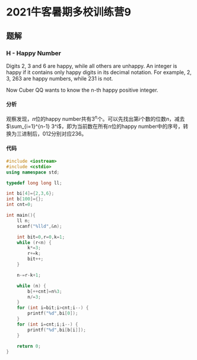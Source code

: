 # 2021牛客暑期多校训练营9

## 题解

### H - Happy Number

Digits 2, 3 and 6 are happy, while all others are unhappy. An integer is happy if it contains only happy digits in its decimal notation. For example, 2, 3, 263 are happy numbers, while 231 is not.

 Now Cuber QQ wants to know the n-th happy positive integer.

#### 分析

观察发现，$n$位的happy number共有$3^n$​个。可以先找出第$i$个数的位数$n$，减去$\sum_{i=1}^{n-1} 3^i$，即为当前数在所有n位的happy number中的序号，转换为三进制后，012分别对应236。

#### 代码

```c++
#include <iostream>
#include <cstdio>
using namespace std;

typedef long long ll;

int bi[4]={2,3,6};
int b[100]={};
int cnt=0;

int main(){
    ll n;
    scanf("%lld",&n);

    int bit=0,r=0,k=1;
    while (r<n) {
        k*=3;
        r+=k;
        bit++;
    }

    n-=r-k+1;

    while (n) {
        b[++cnt]=n%3;
        n/=3;
    }
    for (int i=bit;i>cnt;i--) {
        printf("%d",bi[0]);
    }
    for (int i=cnt;i;i--) {
        printf("%d",bi[b[i]]);
    }
    
    return 0;
}

```

